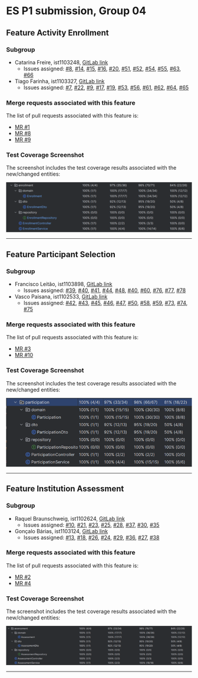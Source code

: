 # ES P1 submission, Group 04

## Feature Activity Enrollment

### Subgroup
- Catarina Freire, ist1103248, [GitLab link](https://gitlab.rnl.tecnico.ulisboa.pt/ist1103248)
    + Issues assigned: [#8](https://gitlab.rnl.tecnico.ulisboa.pt/es/es24-04/-/issues/8), [#14](https://gitlab.rnl.tecnico.ulisboa.pt/es/es24-04/-/issues/14), [#15](https://gitlab.rnl.tecnico.ulisboa.pt/es/es24-04/-/issues/15), [#16](https://gitlab.rnl.tecnico.ulisboa.pt/es/es24-04/-/issues/16), [#20](https://gitlab.rnl.tecnico.ulisboa.pt/es/es24-04/-/issues/20), [#51](https://gitlab.rnl.tecnico.ulisboa.pt/es/es24-04/-/issues/51), [#52](https://gitlab.rnl.tecnico.ulisboa.pt/es/es24-04/-/issues/52), [#54](https://gitlab.rnl.tecnico.ulisboa.pt/es/es24-04/-/issues/54), [#55](https://gitlab.rnl.tecnico.ulisboa.pt/es/es24-04/-/issues/55), [#63](https://gitlab.rnl.tecnico.ulisboa.pt/es/es24-04/-/issues/63), [#66](https://gitlab.rnl.tecnico.ulisboa.pt/es/es24-04/-/issues/66)
- Tiago Farinha, ist1103327, [GitLab link](https://gitlab.rnl.tecnico.ulisboa.pt/ist1103327)
    + Issues assigned: [#7](https://gitlab.rnl.tecnico.ulisboa.pt/es/es24-04/-/issues/7), [#22](https://gitlab.rnl.tecnico.ulisboa.pt/es/es24-04/-/issues/22), [#9](https://gitlab.rnl.tecnico.ulisboa.pt/es/es24-04/-/issues/9), [#17](https://gitlab.rnl.tecnico.ulisboa.pt/es/es24-04/-/issues/17), [#19](https://gitlab.rnl.tecnico.ulisboa.pt/es/es24-04/-/issues/19), [#53](https://gitlab.rnl.tecnico.ulisboa.pt/es/es24-04/-/issues/53), [#56](https://gitlab.rnl.tecnico.ulisboa.pt/es/es24-04/-/issues/56), [#61](https://gitlab.rnl.tecnico.ulisboa.pt/es/es24-04/-/issues/61), [#62](https://gitlab.rnl.tecnico.ulisboa.pt/es/es24-04/-/issues/62), [#64](https://gitlab.rnl.tecnico.ulisboa.pt/es/es24-04/-/issues/64), [#65](https://gitlab.rnl.tecnico.ulisboa.pt/es/es24-04/-/issues/65)

### Merge requests associated with this feature

The list of pull requests associated with this feature is:

- [MR #1](https://gitlab.rnl.tecnico.ulisboa.pt/es/es24-04/-/merge_requests/1)
- [MR #8](https://gitlab.rnl.tecnico.ulisboa.pt/es/es24-04/-/merge_requests/8)
- [MR #9](https://gitlab.rnl.tecnico.ulisboa.pt/es/es24-04/-/merge_requests/9)


### Test Coverage Screenshot

The screenshot includes the test coverage results associated with the new/changed entities:

![Test Coverage Screenshot](markdown/TestCoverageSubgroup1.png)

---

## Feature Participant Selection

### Subgroup
- Francisco Leitão, ist1103898, [GitLab link](https://gitlab.rnl.tecnico.ulisboa.pt/ist1103898)
    + Issues assigned: [#39](https://gitlab.rnl.tecnico.ulisboa.pt/es/es24-04/-/issues/39), [#40](https://gitlab.rnl.tecnico.ulisboa.pt/es/es24-04/-/issues/40), [#41](https://gitlab.rnl.tecnico.ulisboa.pt/es/es24-04/-/issues/41), [#44](https://gitlab.rnl.tecnico.ulisboa.pt/es/es24-04/-/issues/44), [#48](https://gitlab.rnl.tecnico.ulisboa.pt/es/es24-04/-/issues/57), [#40](https://gitlab.rnl.tecnico.ulisboa.pt/es/es24-04/-/issues/57), [#60](https://gitlab.rnl.tecnico.ulisboa.pt/es/es24-04/-/issues/60), [#76](https://gitlab.rnl.tecnico.ulisboa.pt/es/es24-04/-/issues/76), [#77](https://gitlab.rnl.tecnico.ulisboa.pt/es/es24-04/-/issues/77), [#78](https://gitlab.rnl.tecnico.ulisboa.pt/es/es24-04/-/issues/78)
- Vasco Paisana, ist1102533, [GitLab link](https://gitlab.rnl.tecnico.ulisboa.pt/ist1102533)
    + Issues assigned: [#42](https://gitlab.rnl.tecnico.ulisboa.pt/es/es24-04/-/issues/42), [#43](https://gitlab.rnl.tecnico.ulisboa.pt/es/es24-04/-/issues/43), [#45](https://gitlab.rnl.tecnico.ulisboa.pt/es/es24-04/-/issues/45), [#46](https://gitlab.rnl.tecnico.ulisboa.pt/es/es24-04/-/issues/46), [#47](https://gitlab.rnl.tecnico.ulisboa.pt/es/es24-04/-/issues/49), [#50](https://gitlab.rnl.tecnico.ulisboa.pt/es/es24-04/-/issues/50), [#58](https://gitlab.rnl.tecnico.ulisboa.pt/es/es24-04/-/issues/58), [#59](https://gitlab.rnl.tecnico.ulisboa.pt/es/es24-04/-/issues/59), [#73](https://gitlab.rnl.tecnico.ulisboa.pt/es/es24-04/-/issues/73), [#74](https://gitlab.rnl.tecnico.ulisboa.pt/es/es24-04/-/issues/74), [#75](https://gitlab.rnl.tecnico.ulisboa.pt/es/es24-04/-/issues/75) 

### Merge requests associated with this feature

The list of pull requests associated with this feature is:

- [MR #3](https://gitlab.rnl.tecnico.ulisboa.pt/es/es24-04/-/merge_requests/3)
- [MR #10](https://gitlab.rnl.tecnico.ulisboa.pt/es/es24-04/-/merge_requests/10)

### Test Coverage Screenshot

The screenshot includes the test coverage results associated with the new/changed entities:

![Test Coverage Screenshot](markdown/TestCoverageSubgroup2.png)

---

## Feature Institution Assessment

### Subgroup
- Raquel Braunschweig, ist1102624, [GitLab link](https://gitlab.rnl.tecnico.ulisboa.pt/ist1102624)
    + Issues assigned: [#10](https://gitlab.rnl.tecnico.ulisboa.pt/es/es24-04/-/issues/10), [#21](https://gitlab.rnl.tecnico.ulisboa.pt/es/es24-04/-/issues/21), [#23](https://gitlab.rnl.tecnico.ulisboa.pt/es/es24-04/-/issues/23), [#25](https://gitlab.rnl.tecnico.ulisboa.pt/es/es24-04/-/issues/25), [#28](https://gitlab.rnl.tecnico.ulisboa.pt/es/es24-04/-/issues/28), [#37](https://gitlab.rnl.tecnico.ulisboa.pt/es/es24-04/-/issues/37), [#30](https://gitlab.rnl.tecnico.ulisboa.pt/es/es24-04/-/issues/30), [#35](https://gitlab.rnl.tecnico.ulisboa.pt/es/es24-04/-/issues/35)
- Gonçalo Bárias, ist1103124, [GitLab link](https://gitlab.rnl.tecnico.ulisboa.pt/ist1103124)
    + Issues assigned: [#13](https://gitlab.rnl.tecnico.ulisboa.pt/es/es24-04/-/issues/13), [#18](https://gitlab.rnl.tecnico.ulisboa.pt/es/es24-04/-/issues/18), [#26](https://gitlab.rnl.tecnico.ulisboa.pt/es/es24-04/-/issues/26), [#24](https://gitlab.rnl.tecnico.ulisboa.pt/es/es24-04/-/issues/24), [#29](https://gitlab.rnl.tecnico.ulisboa.pt/es/es24-04/-/issues/29), [#36](https://gitlab.rnl.tecnico.ulisboa.pt/es/es24-04/-/issues/36), [#27](https://gitlab.rnl.tecnico.ulisboa.pt/es/es24-04/-/issues/27), [#38](https://gitlab.rnl.tecnico.ulisboa.pt/es/es24-04/-/issues/38)

### Merge requests associated with this feature

The list of pull requests associated with this feature is:

- [MR #2](https://gitlab.rnl.tecnico.ulisboa.pt/es/es24-04/-/merge_requests/2)
- [MR #4](https://gitlab.rnl.tecnico.ulisboa.pt/es/es24-04/-/merge_requests/4)


### Test Coverage Screenshot

The screenshot includes the test coverage results associated with the new/changed entities:

![Test Coverage Screenshot](markdown/TestCoverageSubgroup3.png)

---